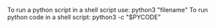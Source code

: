 To run a python script in a shell script use:
python3 "filename"
To run python code in a shell script:
python3 -c "$PYCODE"

